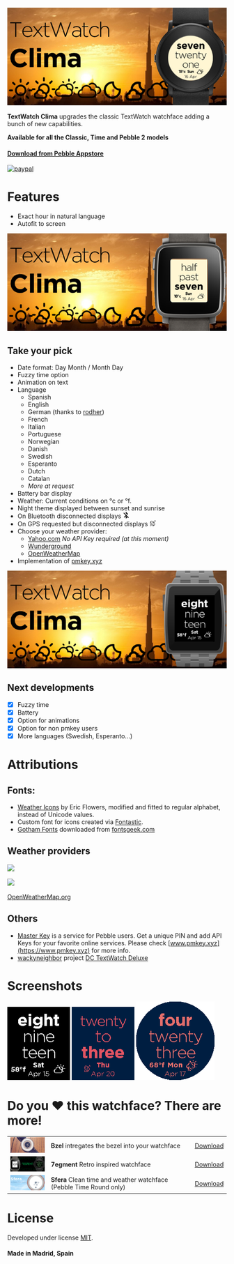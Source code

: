 ![banner](store/BannerRound.png)

**TextWatch Clima** upgrades the classic TextWatch watchface adding a bunch of new capabilities. 

**Available for all the Classic, Time and Pebble 2 models**

#### [Download from Pebble Appstore](https://apps.getpebble.com/en_US/application/58a94da90dfc32d35b0002f8)

[![paypal](https://www.paypalobjects.com/en_US/ES/i/btn/btn_donateCC_LG.gif)](https://www.paypal.com/cgi-bin/webscr?cmd=_s-xclick&hosted_button_id=AAYBMD7APLZFN)

# Features
* Exact hour in natural language
* Autofit to screen

![banner](store/BannerTime.png)

## Take your pick
* Date format: Day Month / Month Day
* Fuzzy time option
* Animation on text
* Language
  * Spanish
  * English
  * German (thanks to [rodher](https://github.com/rodher))
  * French
  * Italian
  * Portuguese
  * Norwegian
  * Danish
  * Swedish
  * Esperanto
  * Dutch
  * Catalan
  * _More at request_
 * Battery bar display
 * Weather: Current conditions on °c or °f.
 * Night theme displayed between sunset and sunrise
 * On Bluetooth disconnected displays ![BTDis](https://raw.githubusercontent.com/dieghernan/Sfera/master/assets/BTDisconnectIcon.png)
 * On GPS requested but disconnected displays ![GPSDis](https://raw.githubusercontent.com/dieghernan/Sfera/master/assets/GPSDisconnectIcon.png)
 * Choose your weather provider:
    * [Yahoo.com](https://www.yahoo.com/?ilc=401) _No API Key required (at this moment)_
    * [Wunderground](https://www.wunderground.com/?apiref=fb6856330e74c168)
    * [OpenWeatherMap](https://openweathermap.org/)
 * Implementation of [pmkey.xyz](https://www.pmkey.xyz)
 
 ![banner](store/BannerClass.png)
 
## Next developments
* [x] Fuzzy time
* [x] Battery
* [x] Option for animations
* [x] Option for non pmkey users
* [x] More languages (Swedish, Esperanto...) 

# Attributions
## Fonts: 
 * [Weather Icons](https://erikflowers.github.io/weather-icons) by Eric Flowers, modified and fitted to regular alphabet, instead of Unicode values.
 * Custom font for icons created via [Fontastic](http://fontastic.me/).
 * [Gotham Fonts](http://fontsgeek.com/search?q=gotham) downloaded from [fontsgeek.com](http://fontsgeek.com)
  
## Weather providers  

<a href="https://www.yahoo.com/?ilc=401"><img src="https://poweredby.yahoo.com/purple.png"></a>

<a href="https://www.wunderground.com/?apiref=fb6856330e74c168"><img src="https://icons.wxug.com/logos/PNG/wundergroundLogo_4c.png" width="120" ></a>

[OpenWeatherMap.org](https://openweathermap.org/)

## Others

* [Master Key](https://www.pmkey.xyz) is a service for Pebble users. Get a unique PIN and add API Keys for your favorite online services. Please check [www.pmkey.xyz](https://www.pmkey.xyz) for more info.
* [wackyneighbor](https://github.com/wackyneighbor) project [DC TextWatch Deluxe](https://github.com/wackyneighbor/DC_Text_Watch_Deluxe)

# Screenshots
![](store/ScrShClass.gif) ![](store/ScrShTime.gif) ![](store/ScrShRound.gif) 

# Do you ❤️ this watchface? There are more!

<table align="center">
 <tr valign="middle">
  <td align="center"><a href="https://dieghernan.github.io/Bzel/"><img src="https://raw.githubusercontent.com/dieghernan/Bzel/master/store/BannerBzel.png" width="120" ></a></td>
  <td align="left" valign="middle"><b>Bzel</b> intregates the bezel into your watchface</td>
  <td align="center" valign="middle"><a href="https://apps.getpebble.com/applications/59280895b67f9f43f80004c9">Download</a></td>
 </tr>
 <tr valign="middle">
  <td align="center"><a href="https://dieghernan.github.io/7egment/"><img src="https://raw.githubusercontent.com/dieghernan/7egment/master/store/Banner.png" width="120" ></a></td>
  <td align="left" valign="middle"><b>7egment</b> Retro inspired watchface</td>
  <td align="center" valign="middle"><a href="https://apps.getpebble.com/applications/591ead370dfc32aacf000204">Download</a></td>
 </tr>
 <tr valign="middle">
  <td align="center"><a href="https://dieghernan.github.io/Sfera/"><img src="https://raw.githubusercontent.com/dieghernan/Sfera/master/assets/SferaBanner.png" width="120" ></a></td>
  <td align="left" valign="middle"><b>Sfera</b> Clean time and weather watchface (Pebble Time Round only)</td>
  <td align="center" valign="middle"><a href="https://apps.getpebble.com/applications/58c2f7110dfc32a52a00081f">Download</a></td>
 </tr>    
</table>

# License
Developed under license [MIT](https://github.com/dieghernan/TextWatchES_Weather/blob/master/MIT%20License).


#### Made in Madrid, Spain
